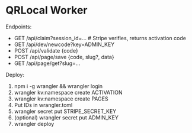 # QRLocal Worker

Endpoints:
- GET /api/claim?session_id=...   # Stripe verifies, returns activation code
- GET /api/dev/newcode?key=ADMIN_KEY
- POST /api/validate {code}
- POST /api/page/save {code, slug?, data}
- GET /api/page/get?slug=...

Deploy:
1) npm i -g wrangler && wrangler login
2) wrangler kv:namespace create ACTIVATION
3) wrangler kv:namespace create PAGES
4) Put IDs in wrangler.toml
5) wrangler secret put STRIPE_SECRET_KEY
6) (optional) wrangler secret put ADMIN_KEY
7) wrangler deploy

